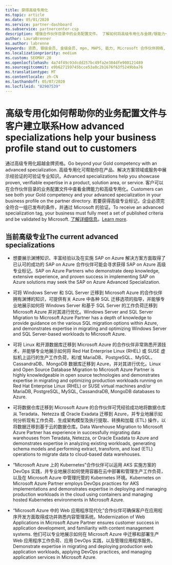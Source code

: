 ```yaml
---
title: 获得高级专用化
ms.topic: article
ms.date: 05/01/2020
ms.service: partner-dashboard
ms.subservice: partnercenter-csp
description: 增强合作伙伴目录中的业务配置文件。 了解如何将高级专用化与金牌/银能力一起获得。
author: LauraBrenner
ms.author: labrenne
keywords: 资质, 银级会员, 金级会员, mpn, MAPS, 能力, Microsoft 合作伙伴网络, 网络会员, 高级专业
ms.localizationpriority: medium
ms.custom: SEOMAY.20
ms.openlocfilehash: 4a74f49c93dcdd257bc49fa2e304dfe900121489
ms.sourcegitcommit: e9b627159745bcce53a8c2b1676f63f5249bba76
ms.translationtype: MT
ms.contentlocale: zh-CN
ms.lasthandoff: 05/07/2020
ms.locfileid: "82907539"
---
```

# <a name="how-advanced-specializations-help-your-business-profile-stand-out-to-customers"></a><span data-ttu-id="4371b-105">高级专用化如何帮助你的业务配置文件与客户建立联系</span><span class="sxs-lookup"><span data-stu-id="4371b-105">How advanced specializations help your business profile stand out to customers</span></span>

<span data-ttu-id="4371b-106">通过高级专用化超越金牌资格。</span><span class="sxs-lookup"><span data-stu-id="4371b-106">Go beyond your Gold competency with an advanced specialization.</span></span> <span data-ttu-id="4371b-107">高级专用化可帮助你在产品、解决方案领域或服务中展示经验证的可验证专业知识。</span><span class="sxs-lookup"><span data-stu-id="4371b-107">Advanced specializations help you showcase proven, verifiable expertise in a product, solution area, or service.</span></span> <span data-ttu-id="4371b-108">客户可以在合作伙伴目录的业务配置文件中查看金牌能力和高级专用化。</span><span class="sxs-lookup"><span data-stu-id="4371b-108">Customers can see both your Gold competency and your advanced specialization in your business profile on the partner directory.</span></span> <span data-ttu-id="4371b-109">若要获得高级专业标记，企业必须完全符合一组已发布的条件，并通过 Microsoft 的验证。</span><span class="sxs-lookup"><span data-stu-id="4371b-109">To receive an advanced specialization tag, your business must fully meet a set of published criteria and be validated by Microsoft.</span></span> <span data-ttu-id="4371b-110">[了解详细信息](https://partner.microsoft.com/membership/competencies#tab-content-2)。</span><span class="sxs-lookup"><span data-stu-id="4371b-110">[Learn more](https://partner.microsoft.com/membership/competencies#tab-content-2).</span></span>

## <a name="the-current-advanced-specializations"></a><span data-ttu-id="4371b-111">当前高级专业</span><span class="sxs-lookup"><span data-stu-id="4371b-111">The current advanced specializations</span></span>

- <span data-ttu-id="4371b-112">想要展示渊博知识、丰富经验以及在实施 SAP on Azure 解决方案方面取得了已认可的成功的 SAP on Azure 合作伙伴可能会寻求获得 SAP on Azure 高级专业标记。</span><span class="sxs-lookup"><span data-stu-id="4371b-112">SAP on Azure Partners who demonstrate deep knowledge, extensive experience, and proven success in implementing SAP on Azure solutions may seek the SAP on Azure Advanced Specialization.</span></span>

- <span data-ttu-id="4371b-113">可将 Windows Server 和 SQL Server 迁移到 Microsoft Azure 的合作伙伴拥有渊博的知识，可提供有关 Azure 中各种 SQL 迁移选项的指导，并能够专业地展示如何将 Windows Server 和基于 SQL Server 的工作负荷迁移到 Microsoft Azure 并对其进行优化。</span><span class="sxs-lookup"><span data-stu-id="4371b-113">Windows Server and SQL Server Migration to Microsoft Azure Partner has a depth of knowledge to provide guidance on the various SQL migration options within Azure, and demonstrates expertise in migrating and optimizing Windows Server and SQL Server-based workloads to Microsoft Azure.</span></span> 

- <span data-ttu-id="4371b-114">可将 Linux 和开源数据库迁移到 Microsoft Azure 的合作伙伴非常熟悉开源技术，并能够专业地展示如何将 Red Hat Enterprise Linux (RHEL) 或 SUSE 虚拟机上运行的生产工作负荷，和/或 MariaDB、PostgreSQL、MySQL、CassandraDB、MongoDB 数据库迁移到 Azure，并对其进行优化。</span><span class="sxs-lookup"><span data-stu-id="4371b-114">Linux and Open Source Database Migration to Microsoft Azure Partner is highly knowledgeable in open source technologies and demonstrates expertise in migrating and optimizing production workloads running on Red Hat Enterprise Linux (RHEL) or SUSE virtual machines and/or MariaDB, PostgreSQL, MySQL, CassandraDB, MongoDB databases to Azure.</span></span>

- <span data-ttu-id="4371b-115">可将数据仓库迁移到 Microsoft Azure 的合作伙伴可凭经验成功地将数据仓库从 Teradata、Netezza 或 Oracle Exadata 迁移到 Azure，并专业地展示如何分析现有工作负荷、生成架构模型及执行提取、转换和加载 (ETL) 操作，以将数据迁移到基于云的数据仓库。</span><span class="sxs-lookup"><span data-stu-id="4371b-115">Data Warehouse Migration to Microsoft Azure Partner has experience in successfully migrating data warehouses from Teradata, Netezza, or Oracle Exadata to Azure and demonstrates expertise in analyzing existing workloads, generating schema models and performing extract, transform, and load (ETL) operations to migrate data to cloud-based data warehouses.</span></span>

- <span data-ttu-id="4371b-116">“Microsoft Azure 上的 Kubernetes”合作伙伴可以运用 AKS 实施方案的 DevOps 实践，并专业地展示如何使用容器在云中部署和管理生产工作负荷，以及在 Microsoft Azure 中管理托管的 Kubernetes 环境。</span><span class="sxs-lookup"><span data-stu-id="4371b-116">Kubernetes on Microsoft Azure Partner employs DevOps practices for AKS implementations and demonstrates expertise in deploying and managing production workloads in the cloud using containers and managing hosted Kubernetes environments in Microsoft Azure.</span></span>

- <span data-ttu-id="4371b-117">“Microsoft Azure 中的 Web 应用程序现代化”合作伙伴可确保客户在应用程序开发方面取得成功并熟悉内容管理系统。</span><span class="sxs-lookup"><span data-stu-id="4371b-117">Modernization of Web Applications in Microsoft Azure Partner ensures customer success in application development, and familiarity with content management systems.</span></span> <span data-ttu-id="4371b-118">他们可以专业地展示如何在 Microsoft Azure 中迁移和部署生产 Web 应用程序工作负荷、应用 DevOps 实践，以及管理应用程序服务。</span><span class="sxs-lookup"><span data-stu-id="4371b-118">Demonstrate expertise in migrating and deploying production web application workloads, applying DevOps practices, and managing application services in Microsoft Azure.</span></span>
